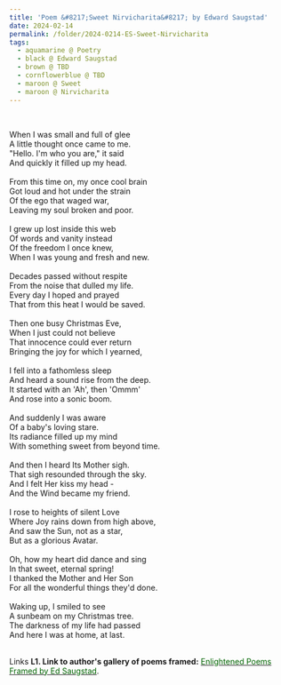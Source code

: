 ```yaml
---
title: 'Poem &#8217;Sweet Nirvicharita&#8217; by Edward Saugstad'
date: 2024-02-14
permalink: /folder/2024-0214-ES-Sweet-Nirvicharita
tags:
  - aquamarine @ Poetry
  - black @ Edward Saugstad
  - brown @ TBD
  - cornflowerblue @ TBD
  - maroon @ Sweet
  - maroon @ Nirvicharita
---
```


<br>

<p>
When I was small and full of glee<br>
A little thought once came to me.<br>
"Hello. I'm who you are," it said<br>
And quickly it filled up my head.<br>
<br>
From this time on, my once cool brain<br>
Got loud and hot under the strain<br>
Of the ego that waged war,<br>
Leaving my soul broken and poor.<br>
<br>
I grew up lost inside this web<br>
Of words and vanity instead<br>
Of the freedom I once knew,<br>
When I was young and fresh and new.<br>
<br>
Decades passed without respite<br>
From the noise that dulled my life.<br>
Every day I hoped and prayed<br>
That from this heat I would be saved.<br>
<br>
Then one busy Christmas Eve,<br>
When I just could not believe<br>
That innocence could ever return<br>
Bringing the joy for which I yearned,<br>
<br>
I fell into a fathomless sleep<br>
And heard a sound rise from the deep.<br>
It started with an 'Ah', then 'Ommm'<br>
And rose into a sonic boom.<br>
<br>
And suddenly I was aware<br>
Of a baby's loving stare.<br>
Its radiance filled up my mind<br>
With something sweet from beyond time.<br>
<br>
And then I heard Its Mother sigh.<br>
That sigh resounded through the sky.<br>
And I felt Her kiss my head -<br>
And the Wind became my friend.<br>
<br>
I rose to heights of silent Love<br>
Where Joy rains down from high above,<br>
And saw the Sun, not as a star,<br>
But as a glorious Avatar.<br>
<br>
Oh, how my heart did dance and sing<br>
In that sweet, eternal spring!<br>
I thanked the Mother and Her Son<br>
For all the wonderful things they'd done.<br>
<br>
Waking up, I smiled to see<br>
A sunbeam on my Christmas tree.<br>
The darkness of my life had passed<br>
And here I was at home, at last.<br>
</p>

<br>

<wave-list>
<list-title color="DarkSeaGreen" width="40">Links</list-title>
  <list-item color="BlanchedAlmond"  width="290"><b> L1. Link to author's gallery of poems framed:</b> <a href="https://imageevent.com/sahaja/art/enlightenedpoemsframedbyedsaugstad"><font color="DarkGreen">Enlightened Poems Framed by Ed Saugstad</font></a>. </list-item>
</wave-list>